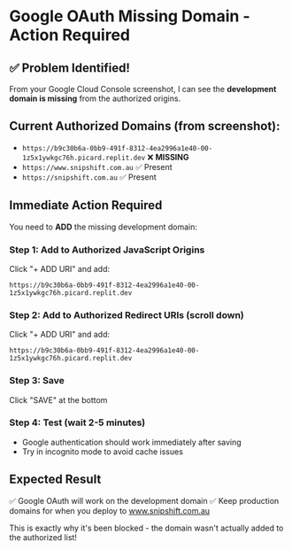 # Google OAuth Missing Domain - Action Required

## ✅ Problem Identified!

From your Google Cloud Console screenshot, I can see the **development domain is missing** from the authorized origins.

## Current Authorized Domains (from screenshot):
- `https://b9c30b6a-0bb9-491f-8312-4ea2996a1e40-00-1z5x1ywkgc76h.picard.replit.dev` ❌ **MISSING**
- `https://www.snipshift.com.au` ✅ Present
- `https://snipshift.com.au` ✅ Present

## Immediate Action Required

You need to **ADD** the missing development domain:

### Step 1: Add to Authorized JavaScript Origins
Click "+ ADD URI" and add:
```
https://b9c30b6a-0bb9-491f-8312-4ea2996a1e40-00-1z5x1ywkgc76h.picard.replit.dev
```

### Step 2: Add to Authorized Redirect URIs (scroll down)
Click "+ ADD URI" and add:
```
https://b9c30b6a-0bb9-491f-8312-4ea2996a1e40-00-1z5x1ywkgc76h.picard.replit.dev
```

### Step 3: Save
Click "SAVE" at the bottom

### Step 4: Test (wait 2-5 minutes)
- Google authentication should work immediately after saving
- Try in incognito mode to avoid cache issues

## Expected Result
✅ Google OAuth will work on the development domain
✅ Keep production domains for when you deploy to www.snipshift.com.au

This is exactly why it's been blocked - the domain wasn't actually added to the authorized list!